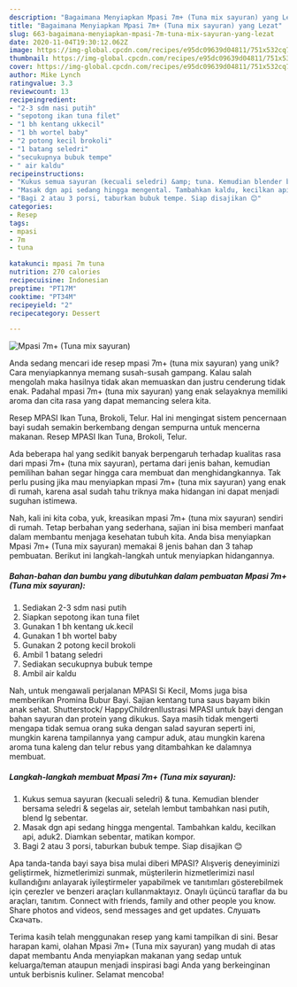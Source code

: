 ```yaml
---
description: "Bagaimana Menyiapkan Mpasi 7m+ (Tuna mix sayuran) yang Lezat"
title: "Bagaimana Menyiapkan Mpasi 7m+ (Tuna mix sayuran) yang Lezat"
slug: 663-bagaimana-menyiapkan-mpasi-7m-tuna-mix-sayuran-yang-lezat
date: 2020-11-04T19:30:12.062Z
image: https://img-global.cpcdn.com/recipes/e95dc09639d04811/751x532cq70/mpasi-7m-tuna-mix-sayuran-foto-resep-utama.jpg
thumbnail: https://img-global.cpcdn.com/recipes/e95dc09639d04811/751x532cq70/mpasi-7m-tuna-mix-sayuran-foto-resep-utama.jpg
cover: https://img-global.cpcdn.com/recipes/e95dc09639d04811/751x532cq70/mpasi-7m-tuna-mix-sayuran-foto-resep-utama.jpg
author: Mike Lynch
ratingvalue: 3.3
reviewcount: 13
recipeingredient:
- "2-3 sdm nasi putih"
- "sepotong ikan tuna filet"
- "1 bh kentang ukkecil"
- "1 bh wortel baby"
- "2 potong kecil brokoli"
- "1 batang seledri"
- "secukupnya bubuk tempe"
- " air kaldu"
recipeinstructions:
- "Kukus semua sayuran (kecuali seledri) &amp; tuna. Kemudian blender bersama seledri &amp; segelas air, setelah lembut tambahkan nasi putih, blend lg sebentar."
- "Masak dgn api sedang hingga mengental. Tambahkan kaldu, kecilkan api, aduk2. Diamkan sebentar, matikan kompor."
- "Bagi 2 atau 3 porsi, taburkan bubuk tempe. Siap disajikan 😊"
categories:
- Resep
tags:
- mpasi
- 7m
- tuna

katakunci: mpasi 7m tuna 
nutrition: 270 calories
recipecuisine: Indonesian
preptime: "PT17M"
cooktime: "PT34M"
recipeyield: "2"
recipecategory: Dessert

---
```



![Mpasi 7m+ (Tuna mix sayuran)](https://img-global.cpcdn.com/recipes/e95dc09639d04811/751x532cq70/mpasi-7m-tuna-mix-sayuran-foto-resep-utama.jpg)

Anda sedang mencari ide resep mpasi 7m+ (tuna mix sayuran) yang unik? Cara menyiapkannya memang susah-susah gampang. Kalau salah mengolah maka hasilnya tidak akan memuaskan dan justru cenderung tidak enak. Padahal mpasi 7m+ (tuna mix sayuran) yang enak selayaknya memiliki aroma dan cita rasa yang dapat memancing selera kita.

Resep MPASI Ikan Tuna, Brokoli, Telur. Hal ini mengingat sistem pencernaan bayi sudah semakin berkembang dengan sempurna untuk mencerna makanan. Resep MPASI Ikan Tuna, Brokoli, Telur.

Ada beberapa hal yang sedikit banyak berpengaruh terhadap kualitas rasa dari mpasi 7m+ (tuna mix sayuran), pertama dari jenis bahan, kemudian pemilihan bahan segar hingga cara membuat dan menghidangkannya. Tak perlu pusing jika mau menyiapkan mpasi 7m+ (tuna mix sayuran) yang enak di rumah, karena asal sudah tahu triknya maka hidangan ini dapat menjadi suguhan istimewa.


Nah, kali ini kita coba, yuk, kreasikan mpasi 7m+ (tuna mix sayuran) sendiri di rumah. Tetap berbahan yang sederhana, sajian ini bisa memberi manfaat dalam membantu menjaga kesehatan tubuh kita. Anda bisa menyiapkan Mpasi 7m+ (Tuna mix sayuran) memakai 8 jenis bahan dan 3 tahap pembuatan. Berikut ini langkah-langkah untuk menyiapkan hidangannya.

<!--inarticleads1-->

##### Bahan-bahan dan bumbu yang dibutuhkan dalam pembuatan Mpasi 7m+ (Tuna mix sayuran):

1. Sediakan 2-3 sdm nasi putih
1. Siapkan sepotong ikan tuna filet
1. Gunakan 1 bh kentang uk.kecil
1. Gunakan 1 bh wortel baby
1. Gunakan 2 potong kecil brokoli
1. Ambil 1 batang seledri
1. Sediakan secukupnya bubuk tempe
1. Ambil  air kaldu


Nah, untuk mengawali perjalanan MPASI Si Kecil, Moms juga bisa memberikan Promina Bubur Bayi. Sajian kentang tuna saus bayam bikin anak sehat. Shutterstock/ HappyChildrenIlustrasi MPASI untuk bayi dengan bahan sayuran dan protein yang dikukus. Saya masih tidak mengerti mengapa tidak semua orang suka dengan salad sayuran seperti ini, mungkin karena tampilannya yang campur aduk, atau mungkin karena aroma tuna kaleng dan telur rebus yang ditambahkan ke dalamnya membuat. 

<!--inarticleads2-->

##### Langkah-langkah membuat Mpasi 7m+ (Tuna mix sayuran):

1. Kukus semua sayuran (kecuali seledri) &amp; tuna. Kemudian blender bersama seledri &amp; segelas air, setelah lembut tambahkan nasi putih, blend lg sebentar.
1. Masak dgn api sedang hingga mengental. Tambahkan kaldu, kecilkan api, aduk2. Diamkan sebentar, matikan kompor.
1. Bagi 2 atau 3 porsi, taburkan bubuk tempe. Siap disajikan 😊


Apa tanda-tanda bayi saya bisa mulai diberi MPASI? Alışveriş deneyiminizi geliştirmek, hizmetlerimizi sunmak, müşterilerin hizmetlerimizi nasıl kullandığını anlayarak iyileştirmeler yapabilmek ve tanıtımları gösterebilmek için çerezler ve benzeri araçları kullanmaktayız. Onaylı üçüncü taraflar da bu araçları, tanıtım. Connect with friends, family and other people you know. Share photos and videos, send messages and get updates. Слушать Скачать. 

Terima kasih telah menggunakan resep yang kami tampilkan di sini. Besar harapan kami, olahan Mpasi 7m+ (Tuna mix sayuran) yang mudah di atas dapat membantu Anda menyiapkan makanan yang sedap untuk keluarga/teman ataupun menjadi inspirasi bagi Anda yang berkeinginan untuk berbisnis kuliner. Selamat mencoba!
